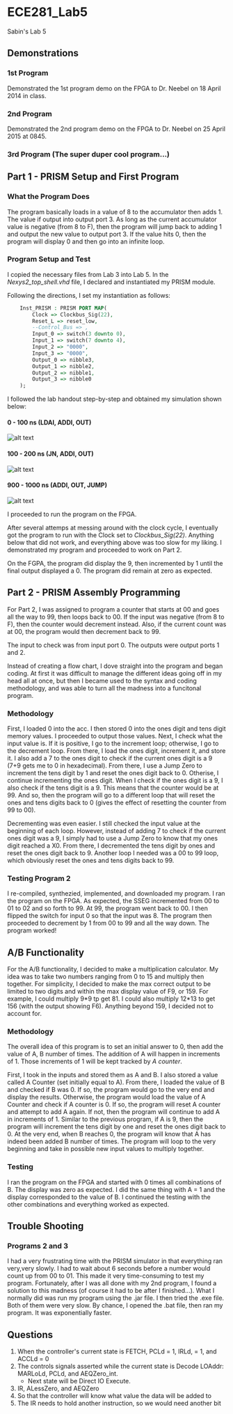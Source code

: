 ECE281_Lab5
===========

Sabin's Lab 5

## Demonstrations

### 1st Program
Demonstrated the 1st program demo on the FPGA to Dr. Neebel on 18 April 2014 in class.

### 2nd Program
Demonstrated the 2nd program demo on the FPGA to Dr. Neebel on 25 April 2015 at 0845.

### 3rd Program (The super duper cool program...)


## Part 1 - PRISM Setup and First Program

### What the Program Does
The program basically loads in a value of 8 to the accumulator then adds 1.  The value if output into output port 3.  As long as the current accumulator value is negative (from 8 to F), then the program will jump back to adding 1 and output the new value to output port 3.  If the value hits 0, then the program will display 0 and then go into an infinite loop.

### Program Setup and Test

I copied the necessary files from Lab 3 into Lab 5.  In the *Nexys2_top_shell.vhd* file, I declared and instantiated my PRISM module.

Following the directions, I set my instantiation as follows:
```vhdl
	Inst_PRISM : PRISM PORT MAP(
		Clock => Clockbus_Sig(22),
		Reset_L => reset_low,
		--Control_Bus => ,
		Input_0 => switch(3 downto 0),
		Input_1 => switch(7 downto 4),
		Input_2 => "0000",
		Input_3 => "0000",
		Output_0 => nibble3,
		Output_1 => nibble2,
		Output_2 => nibble1,
		Output_3 => nibble0
	);
```

I followed the lab handout step-by-step and obtained my simulation shown below:

#### 0 - 100 ns (LDAI, ADDI, OUT)
![alt text](https://raw.githubusercontent.com/sabinpark/ECE281_Lab5/master/sim_1.PNG "sim 1")

#### 100 - 200 ns (JN, ADDI, OUT)
![alt text](https://raw.githubusercontent.com/sabinpark/ECE281_Lab5/master/sim_2.PNG "sim 2")

#### 900 - 1000 ns (ADDI, OUT, JUMP)
![alt text](https://raw.githubusercontent.com/sabinpark/ECE281_Lab5/master/sim_3.PNG "sim 3")

I proceeded to run the program on the FPGA.

After several attemps at messing around with the clock cycle, I eventually got the program to run with the Clock set to *Clockbus_Sig(22)*.  Anything below that did not work, and everything above was too slow for my liking.  I demonstrated my program and proceeded to work on Part 2.

On the FGPA, the program did display the 9, then incremented by 1 until the final output displayed a 0.  The program did remain at zero as expected. 

## Part 2 - PRISM Assembly Programming

For Part 2, I was assigned to program a counter that starts at 00 and goes all the way to 99, then loops back to 00.  If the input was negative (from 8 to F), then the counter would decrement instead.  Also, if the current count was at 00, the program would then decrement back to 99.  

The input to check was from input port 0.  The outputs were output ports 1 and 2.  

Instead of creating a flow chart, I dove straight into the program and began coding.  At first it was difficult to manage the different ideas going off in my head all at once, but then I became used to the syntax and coding methodology, and was able to turn all the madness into a funcitonal program.  

### Methodology
First, I loaded 0 into the acc.  I then stored 0 into the ones digit and tens digit memory values.  I proceeded to output those values.  Next, I check what the input value is.  If it is positive, I go to the increment loop; otherwise, I go to the decrement loop.  From there, I load the ones digit, increment it, and store it.  I also add a 7 to the ones digit to check if the current ones digit is a 9 (7+9 gets me to 0 in hexadecimal).  From there, I use a Jump Zero to increment the tens digit by 1 and reset the ones digit back to 0.  Otherise, I continue incrementing the ones digit.  When I check if the ones digit is a 9, I also check if the tens digit is a 9.  This means that the counter would be at 99.  And so, then the program will go to a different loop that will reset the ones and tens digits back to 0 (gives the effect of resetting the counter from 99 to 00).  

Decrementing was even easier.  I still checked the input value at the beginning of each loop.  However, instead of adding 7 to check if the current ones digit was a 9, I simply had to use a Jump Zero to know that my ones digit reached a X0.  From there, I decremented the tens digit by ones and reset the ones digit back to 9.  Another loop I needed was a 00 to 99 loop, which obviously reset the ones and tens digits back to 99.

### Testing Program 2
I re-compiled, synthezied, implemented, and downloaded my program.  I ran the program on the FPGA.  As expected, the SSEG incremented from 00 to 01 to 02 and so forth to 99. At 99, the program went back to 00.  I then flipped the switch for input 0 so that the input was 8.  The program then proceeded to decrement by 1 from 00 to 99 and all the way down.  The program worked!

## A/B Functionality
For the A/B functionality, I decided to make a multiplication calculator.  My idea was to take two numbers ranging from 0 to 15 and multiply then together.  For simplicity, I decided to make the max correct output to be limited to two digits and within the max display value of F9, or 159.  For example, I could multiply 9\*9 tp get 81.  I could also multiply 12\*13 to get 156 (with the output showing F6).  Anything beyond 159, I decided not to account for.

### Methodology

The overall idea of this program is to set an initial answer to 0, then add the value of A, B number of times.  The addition of A will happen in increments of 1.  Those increments of 1 will be kept tracked by *A counter*.

First, I took in the inputs and stored them as A and B.  I also stored a value called A Counter (set initially equal to A).  From there, I loaded the value of B and checked if B was 0.  If so, the program would go to the very end and display the results.  Otherwise, the program would load the value of A Counter and check if A counter is 0.  If so, the program will reset A counter and attempt to add A again.  If not, then the program will continue to add A in increments of 1.  Similar to the previous program, if A is 9, then the program will increment the tens digit by one and reset the ones digit back to 0.  At the very end, when B reaches 0, the program will know that A has indeed been added B number of times.  The program will loop to the very beginning and take in possible new input values to multiply together.

### Testing
I ran the program on the FPGA and started with 0 times all combinations of B.  The display was zero as expected.  I did the same thing with A = 1 and the display corresponded to the value of B.  I continued the testing with the other combinations and everything worked as expected.

## Trouble Shooting
### Programs 2 and 3
I had a very frustrating time with the PRISM simulator in that everything ran very,very slowly.  I had to wait about 6 seconds before a number would count up from 00 to 01.  This made it very time-consuming to test my program.  Fortunately, after I was all done with my 2nd program, I found a solution to this madness (of course it had to be after I finished...).  What I normally did was run my program using the .jar file.  I then tried the .exe file.  Both of them were very slow.  By chance, I opened the .bat file, then ran my program.  It was exponentially faster.

## Questions
1.  When the controller's current state is FETCH, PCLd = 1, IRLd, = 1, and ACCLd = 0
2.  The controls signals asserted while the current state is Decode LOAddr: MARLoLd, PCLd, and AEQZero_int.
	* Next state will be Direct IO Execute.
3.  IR, ALessZero, and AEQZero
4.  So that the controller will know what value the data will be added to
5.  The IR needs to hold another instruction, so we would need another bit
